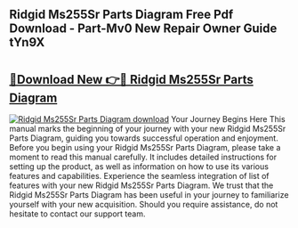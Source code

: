 ## Ridgid Ms255Sr Parts Diagram Free Pdf Download - Part-Mv0 New Repair Owner Guide tYn9X

# <h2><a href="http://dfovk33.blite.top/?on=Ridgid+Ms255Sr+Parts+Diagram">🔗Download New 👉🔴 Ridgid Ms255Sr Parts Diagram</a></h2>

[![Ridgid Ms255Sr Parts Diagram download](https://i.imgur.com/lujVjoI.png)](http://dfovk33.blite.top/?on=Ridgid+Ms255Sr+Parts+Diagram)
Your Journey Begins Here This manual marks the beginning of your journey with your new Ridgid Ms255Sr Parts Diagram, guiding you towards successful operation and enjoyment. Before you begin using your Ridgid Ms255Sr Parts Diagram, please take a moment to read this manual carefully. It includes detailed instructions for setting up the product, as well as information on how to use its various features and capabilities. Experience the seamless integration of list of features with your new Ridgid Ms255Sr Parts Diagram. We trust that the Ridgid Ms255Sr Parts Diagram has been useful in your journey to familiarize yourself with your new acquisition. Should you require assistance, do not hesitate to contact our support team.
